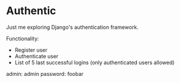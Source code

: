# Authentic

Just me exploring Django's authentication framework.


Functionality:

* Register user
* Authenticate user
* List of 5 last successful logins (only authenticated users allowed)


admin: admin
password: foobar